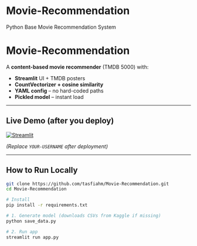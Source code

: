# Movie-Recommendation
Python Base Movie Recommendation System
# Movie-Recommendation

A **content-based movie recommender** (TMDB 5000) with:

* **Streamlit** UI + TMDB posters
* **CountVectorizer + cosine similarity**
* **YAML config** – no hard-coded paths
* **Pickled model** – instant load

---

## Live Demo (after you deploy)

[![Streamlit](https://static.streamlit.io/badges/streamlit_badge_black_white.svg)](https://YOUR-USERNAME-movie-recommendation.streamlit.app)

*(Replace `YOUR-USERNAME` after deployment)*

---

## How to Run Locally

```bash
git clone https://github.com/tasfiahm/Movie-Recommendation.git
cd Movie-Recommendation

# Install
pip install -r requirements.txt

# 1. Generate model (downloads CSVs from Kaggle if missing)
python save_data.py

# 2. Run app
streamlit run app.py
